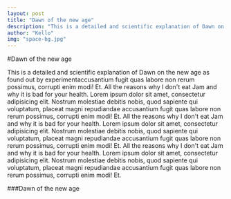 ```yaml
---
layout: post
title: "Dawn of the new age"
description: "This is a detailed and scientific explanation of Dawn on the new age as found out by experiment ..."
author: "Kello"
img: "space-bg.jpg"
---
```


#Dawn of the new age

This is a detailed and scientific explanation of Dawn on the new age as found out by experimentaccusantium fugit quas labore non rerum possimus, corrupti enim modi! Et.
All the reasons why I don't eat Jam and why it is bad for your health. Lorem ipsum dolor sit amet, consectetur adipisicing elit. Nostrum molestiae debitis nobis, quod sapiente qui voluptatum, placeat magni repudiandae accusantium fugit quas labore non rerum possimus, corrupti enim modi! Et.
All the reasons why I don't eat Jam and why it is bad for your health. Lorem ipsum dolor sit amet, consectetur adipisicing elit. Nostrum molestiae debitis nobis, quod sapiente qui voluptatum, placeat magni repudiandae accusantium fugit quas labore non rerum possimus, corrupti enim modi! Et.
All the reasons why I don't eat Jam and why it is bad for your health. Lorem ipsum dolor sit amet, consectetur adipisicing elit. Nostrum molestiae debitis nobis, quod sapiente qui voluptatum, placeat magni repudiandae accusantium fugit quas labore non rerum possimus, corrupti enim modi! Et.


###Dawn of the new age
